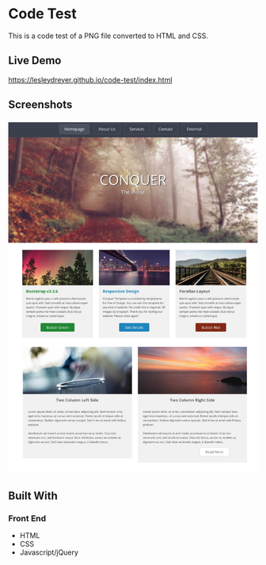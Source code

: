 # Code Test
This is a code test of a PNG file converted to HTML and CSS.

## Live Demo
https://lesleydreyer.github.io/code-test/index.html

## Screenshots
<img src="images/html_test.png"/>

## Built With
### Front End
- HTML
- CSS
- Javascript/jQuery